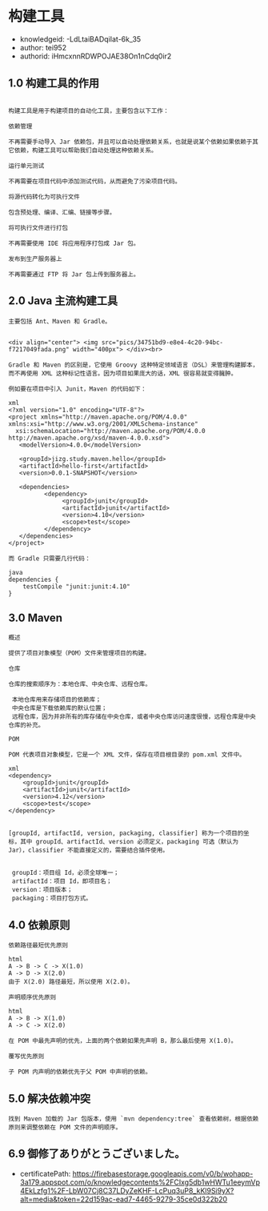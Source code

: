 构建工具
===
* knowledgeid: -LdLtaiBADqiIat-6k_35
* author: tei952
* authorid: iHmcxnnRDWPOJAE38On1nCdq0ir2

## 1.0 构建工具的作用
```

构建工具是用于构建项目的自动化工具，主要包含以下工作：

依赖管理

不再需要手动导入 Jar 依赖包，并且可以自动处理依赖关系，也就是说某个依赖如果依赖于其它依赖，构建工具可以帮助我们自动处理这种依赖关系。

运行单元测试

不再需要在项目代码中添加测试代码，从而避免了污染项目代码。

将源代码转化为可执行文件

包含预处理、编译、汇编、链接等步骤。

将可执行文件进行打包

不再需要使用 IDE 将应用程序打包成 Jar 包。

发布到生产服务器上

不再需要通过 FTP 将 Jar 包上传到服务器上。
```

## 2.0 Java 主流构建工具
```
主要包括 Ant、Maven 和 Gradle。


<div align="center"> <img src="pics/34751bd9-e8e4-4c20-94bc-f7217049fada.png" width="400px"> </div><br>

Gradle 和 Maven 的区别是，它使用 Groovy 这种特定领域语言（DSL）来管理构建脚本，而不再使用 XML 这种标记性语言。因为项目如果庞大的话，XML 很容易就变得臃肿。

例如要在项目中引入 Junit，Maven 的代码如下：

xml
<?xml version="1.0" encoding="UTF-8"?>
<project xmlns="http://maven.apache.org/POM/4.0.0" xmlns:xsi="http://www.w3.org/2001/XMLSchema-instance"
  xsi:schemaLocation="http://maven.apache.org/POM/4.0.0 http://maven.apache.org/xsd/maven-4.0.0.xsd">
   <modelVersion>4.0.0</modelVersion>
 
   <groupId>jizg.study.maven.hello</groupId>
   <artifactId>hello-first</artifactId>
   <version>0.0.1-SNAPSHOT</version>

   <dependencies>
          <dependency>
               <groupId>junit</groupId>
               <artifactId>junit</artifactId>
               <version>4.10</version>
               <scope>test</scope>
          </dependency>
   </dependencies>
</project>

而 Gradle 只需要几行代码：

java
dependencies {
    testCompile "junit:junit:4.10"
}
```

## 3.0 Maven
```
概述

提供了项目对象模型（POM）文件来管理项目的构建。

仓库

仓库的搜索顺序为：本地仓库、中央仓库、远程仓库。

 本地仓库用来存储项目的依赖库；
 中央仓库是下载依赖库的默认位置；
 远程仓库，因为并非所有的库存储在中央仓库，或者中央仓库访问速度很慢，远程仓库是中央仓库的补充。

POM

POM 代表项目对象模型，它是一个 XML 文件，保存在项目根目录的 pom.xml 文件中。

xml
<dependency>
    <groupId>junit</groupId>
    <artifactId>junit</artifactId>
    <version>4.12</version>
    <scope>test</scope>
</dependency>


[groupId, artifactId, version, packaging, classifier] 称为一个项目的坐标，其中 groupId、artifactId、version 必须定义，packaging 可选（默认为 Jar），classifier 不能直接定义的，需要结合插件使用。


 groupId：项目组 Id，必须全球唯一；
 artifactId：项目 Id，即项目名；
 version：项目版本；
 packaging：项目打包方式。
```

## 4.0 依赖原则
```
依赖路径最短优先原则

html
A -> B -> C -> X(1.0)
A -> D -> X(2.0)
由于 X(2.0) 路径最短，所以使用 X(2.0)。

声明顺序优先原则

html
A -> B -> X(1.0)
A -> C -> X(2.0)

在 POM 中最先声明的优先，上面的两个依赖如果先声明 B，那么最后使用 X(1.0)。

覆写优先原则

子 POM 内声明的依赖优先于父 POM 中声明的依赖。
```

## 5.0 解决依赖冲突
```
找到 Maven 加载的 Jar 包版本，使用 `mvn dependency:tree` 查看依赖树，根据依赖原则来调整依赖在 POM 文件的声明顺序。
```
## 6.9 御修了ありがとうございました。
* certificatePath: https://firebasestorage.googleapis.com/v0/b/wohapp-3a179.appspot.com/o/knowledgecontents%2FCIxg5db1wHWTu1eeymVp4EkLzfg1%2F-LbW07Cj8C37LDyZeKHF-LcPuq3uP8_kKl9Si9yX?alt=media&token=22d159ac-ead7-4465-9279-35ce0d322b20
